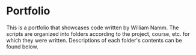 # Portfolio
This is a portfolio that showcases code written by William Namm.  The scripts are organized into folders according to the project, course, etc. for which they were written.  Descriptions of each folder's contents can be found below.
